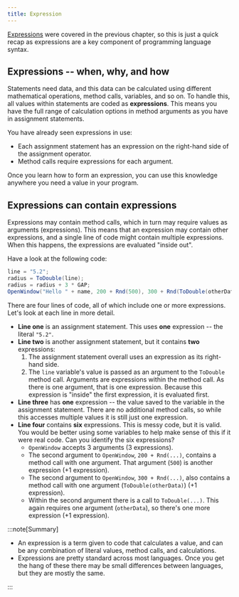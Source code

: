 ```yaml
---
title: Expression
---
```


[Expressions](/book/part-1-instructions/1-sequence-and-data/1-concepts/04-expression) were covered in the previous chapter, so this is just a quick recap as expressions are a key component of programming language syntax.

## Expressions -- when, why, and how

Statements need data, and this data can be calculated using different mathematical operations, method calls, variables, and so on. To handle this, all values within statements are coded as **expressions**. This means you have the full range of calculation options in method arguments as you have in assignment statements.

You have already seen expressions in use:

- Each assignment statement has an expression on the right-hand side of the assignment operator.
- Method calls require expressions for each argument.

Once you learn how to form an expression, you can use this knowledge anywhere you need a value in your program.

## Expressions can contain expressions

Expressions may contain method calls, which in turn may require values as arguments (expressions). This means that an expression may contain other expressions, and a single line of code might contain multiple expressions. When this happens, the expressions are evaluated "inside out".

Have a look at the following code:

```csharp
line = "5.2";
radius = ToDouble(line);
radius = radius + 3 * GAP;
OpenWindow("Hello " + name, 200 + Rnd(500), 300 + Rnd(ToDouble(otherData)));
```

There are four lines of code, all of which include one or more expressions.
Let's look at each line in more detail.

- **Line one** is an assignment statement. This uses **one** expression -- the literal `"5.2"`.
- **Line two** is another assignment statement, but it contains **two** expressions:
  1. The assignment statement overall uses an expression as its right-hand side.
  2. The `line` variable's value is passed as an argument to the `ToDouble` method call. Arguments are expressions within the method call. As there is one argument, that is one expression. Because this expression is "inside" the first expression, it is evaluated first.
- **Line three** has **one** expression -- the value saved to the variable in the assignment statement. There are no additional method calls, so while this accesses multiple values it is still just one expression.
- **Line four** contains **six** expressions. This is messy code, but it is valid. You would be better using some variables to help make sense of this if it were real code. Can you identify the six expressions?
  - `OpenWindow` accepts 3 arguments (3 expressions).
  - The second argument to `OpenWindow`, `200 + Rnd(...)`, contains a method call with one argument. That argument (`500`) is another expression (+1 expression).
  - The second argument to `OpenWindow`, `300 + Rnd(...)`, also contains a method call with one argument (`ToDouble(otherData)`) (+1 expression).
  - Within the second argument there is a call to `ToDouble(...)`. This again requires one argument (`otherData`), so there's one more expression (+1 expression).

:::note[Summary]

- An expression is a term given to code that calculates a value, and can be any combination of literal values, method calls, and calculations.
- Expressions are pretty standard across most languages. Once you get the hang of these there may be small differences between languages, but they are mostly the same.

:::
